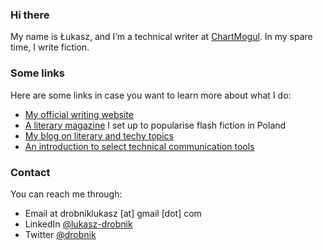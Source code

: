 ### Hi there

My name is Łukasz, and I’m a technical writer at [ChartMogul](https://chartmogul.com). In my spare time, I write fiction.

### Some links

Here are some links in case you want to learn more about what I do:
- [My official writing website](https://drobnik.co/)
- [A literary magazine](https://blyski.org/) I set up to popularise flash fiction in Poland
- [My blog on literary and techy topics](https://drobnik.co/blog/)
- [An introduction to select technical communication tools](https://tech-comm-starter-pack.netlify.app/)

### Contact

You can reach me through:
- Email at drobniklukasz [at] gmail [dot] com
- LinkedIn [@lukasz-drobnik](https://www.linkedin.com/in/lukasz-drobnik/)
- Twitter [@drobnik](https://twitter.com/drobnik)
